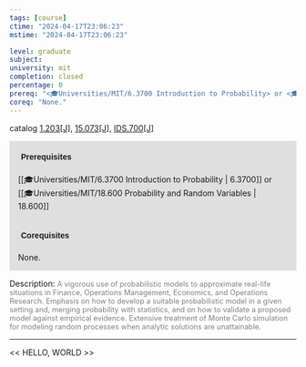 ```yaml
---
tags: [course]
ctime: "2024-04-17T23:06:23"
mstime: "2024-04-17T23:06:23"

level: graduate
subject: 
university: mit
completion: closed
percentage: 0
prereq: "<🎓Universities/MIT/6.3700 Introduction to Probability> or <🎓Universities/MIT/18.600 Probability and Random Variables>"
coreq: "None."
---
```


catalog [1.203[J]](http://student.mit.edu/catalog/m1b.html#1.203), [15.073[J]](http://student.mit.edu/catalog/m15a.html#15.073), [IDS.700[J]](http://student.mit.edu/catalog/mIDSa.html#IDS.700)

<span style="display: block; padding: 15px; background-color: rgb(100, 100, 100, 0.2);"><font id="m_prereq240_0" style="display: block; font-family: Arial, sans-serif; font-weight: bold; padding: 5px">Prerequisites</font><br><span id="prereq240_0">[[🎓Universities/MIT/6.3700 Introduction to Probability | 6.3700]] or [[🎓Universities/MIT/18.600 Probability and Random Variables | 18.600]]</span></span>
<span style="display: block; padding: 15px; background-color: rgb(100, 100, 100, 0.2);"><font id="m_coreq240_0" style="display: block; font-family: Arial, sans-serif; font-weight: bold; padding: 5px">Corequisites</font><br><span id="coreq240_0">None.</span></span>

<font style="">Description:</font>
<font style="color: grey; font-size: 0.8rem;">A vigorous use of probabilistic models to approximate real-life situations in Finance, Operations Management, Economics, and Operations Research. Emphasis on how to develop a suitable probabilistic model in a given setting and, merging probability with statistics, and on how to validate a proposed model against empirical evidence. Extensive treatment of Monte Carlo simulation for modeling random processes when analytic solutions are unattainable.</font>



---

<< HELLO, WORLD >>
